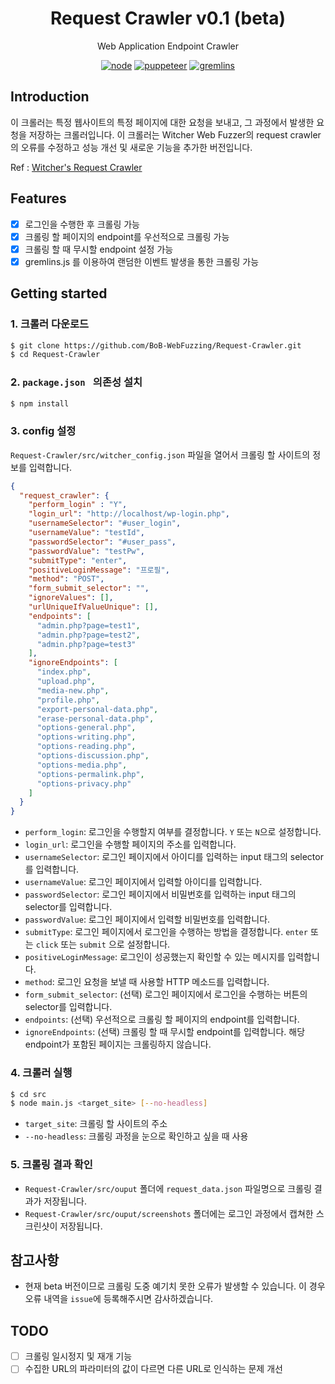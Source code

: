 <div align="center">
    <h1>Request Crawler v0.1 (beta)</h1>
    <p>Web Application Endpoint Crawler</p>
</div>

<div align="center">
    <a href="https://nodejs.org/"><img src='https://img.shields.io/badge/node-18.15.0-blueviolet' alt="node"></a>
    <a href="https://pptr.dev/"><img src='https://img.shields.io/badge/puppeteer-21.3.8-brightgreen' alt="puppeteer"></a>
    <a href="https://github.com/marmelab/gremlins.js"><img src='https://img.shields.io/badge/gremlins-2.2.0-blue' alt="gremlins"></a>
</div>

## Introduction
이 크롤러는 특정 웹사이트의 특정 페이지에 대한 요청을 보내고, 그 과정에서 발생한 요청을 저장하는 크롤러입니다.
이 크롤러는 Witcher Web Fuzzer의 request crawler의 오류를 수정하고 성능 개선 및 새로운 기능을 추가한 버전입니다.

Ref : <a href="https://github.com/sefcom/Witcher/tree/master/base/helpers/request_crawler">Witcher's Request Crawler</a>

## Features
- [x] 로그인을 수행한 후 크롤링 가능
- [x] 크롤링 할 페이지의 endpoint를 우선적으로 크롤링 가능
- [x] 크롤링 할 때 무시할 endpoint 설정 가능
- [x] gremlins.js 를 이용하여 랜덤한 이벤트 발생을 통한 크롤링 가능

## Getting started
### 1. 크롤러 다운로드
```bash
$ git clone https://github.com/BoB-WebFuzzing/Request-Crawler.git
$ cd Request-Crawler
```
### 2. `package.json ` 의존성 설치
```bash
$ npm install
```
### 3. config 설정
`Request-Crawler/src/witcher_config.json` 파일을 열어서 크롤링 할 사이트의 정보를 입력합니다.
```json
{
  "request_crawler": {
    "perform_login" : "Y",
    "login_url": "http://localhost/wp-login.php",
    "usernameSelector": "#user_login",
    "usernameValue": "testId",
    "passwordSelector": "#user_pass",
    "passwordValue": "testPw",
    "submitType": "enter",
    "positiveLoginMessage": "프로필",
    "method": "POST",
    "form_submit_selector": "",
    "ignoreValues": [],
    "urlUniqueIfValueUnique": [],
    "endpoints": [
      "admin.php?page=test1",
      "admin.php?page=test2",
      "admin.php?page=test3"
    ],
    "ignoreEndpoints": [
      "index.php",
      "upload.php",
      "media-new.php",
      "profile.php",
      "export-personal-data.php",
      "erase-personal-data.php",
      "options-general.php",
      "options-writing.php",
      "options-reading.php",
      "options-discussion.php",
      "options-media.php",
      "options-permalink.php",
      "options-privacy.php"
    ]
  }
}
```
- `perform_login`: 로그인을 수행할지 여부를 결정합니다. `Y` 또는 `N`으로 설정합니다.
- `login_url`: 로그인을 수행할 페이지의 주소를 입력합니다.
- `usernameSelector`: 로그인 페이지에서 아이디를 입력하는 input 태그의 selector를 입력합니다.
- `usernameValue`: 로그인 페이지에서 입력할 아이디를 입력합니다.
- `passwordSelector`: 로그인 페이지에서 비밀번호를 입력하는 input 태그의 selector를 입력합니다.
- `passwordValue`: 로그인 페이지에서 입력할 비밀번호를 입력합니다.
- `submitType`: 로그인 페이지에서 로그인을 수행하는 방법을 결정합니다. `enter` 또는 `click` 또는 `submit` 으로 설정합니다.
- `positiveLoginMessage`: 로그인이 성공했는지 확인할 수 있는 메시지를 입력합니다.
- `method`: 로그인 요청을 보낼 때 사용할 HTTP 메소드를 입력합니다.
- `form_submit_selector`: (선택) 로그인 페이지에서 로그인을 수행하는 버튼의 selector를 입력합니다.
- `endpoints`: (선택) 우선적으로 크롤링 할 페이지의 endpoint를 입력합니다.
- `ignoreEndpoints`: (선택) 크롤링 할 때 무시할 endpoint를 입력합니다. 해당 endpoint가 포함된 페이지는 크롤링하지 않습니다.
### 4. 크롤러 실행
```bash
$ cd src
$ node main.js <target_site> [--no-headless]
```
- `target_site`: 크롤링 할 사이트의 주소
- `--no-headless`: 크롤링 과정을 눈으로 확인하고 싶을 때 사용
### 5. 크롤링 결과 확인
- `Request-Crawler/src/ouput` 폴더에 `request_data.json` 파일명으로 크롤링 결과가 저장됩니다.
- `Request-Crawler/src/ouput/screenshots` 폴더에는 로그인 과정에서 캡쳐한 스크린샷이 저장됩니다.

## 참고사항
- 현재 beta 버전이므로 크롤링 도중 예기치 못한 오류가 발생할 수 있습니다. 이 경우 오류 내역을 `issue`에 등록해주시면 감사하겠습니다.

## TODO
- [ ] 크롤링 일시정지 및 재개 기능
- [ ] 수집한 URL의 파라미터의 값이 다르면 다른 URL로 인식하는 문제 개선